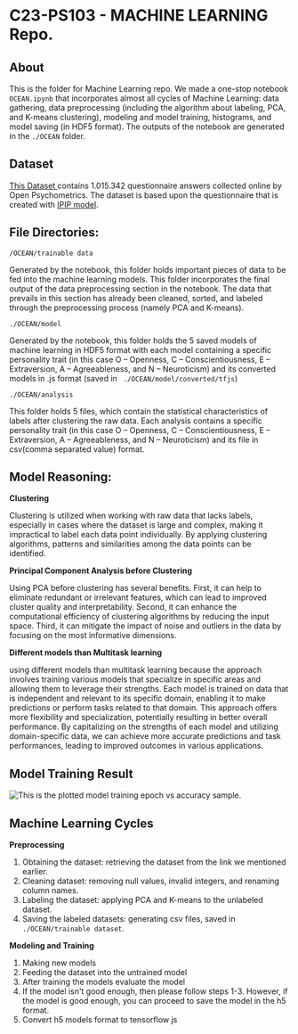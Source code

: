 # C23-PS103 - MACHINE LEARNING Repo.

## About
This is the folder for Machine Learning repo. We made a one-stop notebook `OCEAN.ipynb` that incorporates almost all cycles of Machine Learning: data gathering, data preprocessing (including the algorithm about labeling, PCA, and K-means clustering), modeling and model training, histograms, and model saving (in HDF5 format). The outputs of the notebook are generated in the `./OCEAN` folder.


## Dataset
[This Dataset ](https://www.kaggle.com/datasets/tunguz/big-five-personality-test) contains 1.015.342 questionnaire answers collected online by Open Psychometrics. The dataset is based upon the questionnaire that is created with [IPIP model](https://ipip.ori.org/newBigFive5broadKey.htm).

## File Directories:

`/OCEAN/trainable data`

Generated by the notebook, this folder holds important pieces of data to be fed into the machine learning models. This folder incorporates the final output of the data preprocessing section in the notebook. The data that prevails in this section has already been cleaned, sorted, and labeled through the preprocessing process (namely PCA and K-means).

`./OCEAN/model`

Generated by the notebook, this folder holds the 5 saved models of machine learning in HDF5 format with each model containing a specific personality trait (in this case O – Openness, C – Conscientiousness, E – Extraversion, A – Agreeableness, and N – Neuroticism) and its converted models in .js format (saved in ` ./OCEAN/model/converted/tfjs`)

`./OCEAN/analysis`

This folder holds 5 files, which contain the statistical characteristics of labels after clustering the raw data. Each analysis contains a specific personality trait (in this case O – Openness, C – Conscientiousness, E – Extraversion, A – Agreeableness, and N – Neuroticism) and its file in csv(comma separated value) format.

## Model Reasoning:

**Clustering**

Clustering is utilized when working with raw data that lacks labels, especially in cases where the dataset is large and complex, making it impractical to label each data point individually. By applying clustering algorithms, patterns and similarities among the data points can be identified.

**Principal Component Analysis before Clustering**

Using PCA before clustering has several benefits. First, it can help to eliminate redundant or irrelevant features, which can lead to improved cluster quality and interpretability. Second, it can enhance the computational efficiency of clustering algorithms by reducing the input space. Third, it can mitigate the impact of noise and outliers in the data by focusing on the most informative dimensions.


**Different models than Multitask learning**

using different models than multitask learning because the approach involves training various models that specialize in specific areas and allowing them to leverage their strengths. Each model is trained on data that is independent and relevant to its specific domain, enabling it to make predictions or perform tasks related to that domain. This approach offers more flexibility and specialization, potentially resulting in better overall performance. By capitalizing on the strengths of each model and utilizing domain-specific data, we can achieve more accurate predictions and task performances, leading to improved outcomes in various applications.


## Model Training Result
![This is the plotted model training epoch vs accuracy sample.](/readme_img/model_result_example.png "This is the plotted model training epoch vs accuracy sample.")

## Machine Learning Cycles

**Preprocessing**

1. Obtaining the dataset: retrieving the dataset from the link we mentioned earlier.
2. Cleaning dataset: removing null values, invalid integers, and renaming column names.
3. Labeling the dataset: applying PCA and K-means to the unlabeled dataset.
4. Saving the labeled datasets: generating csv files, saved in 	`./OCEAN/trainable dataset`.

**Modeling and Training**

1. Making new models
2. Feeding the dataset into the untrained model
3. After training the models evaluate the model
4. If the model isn't good enough, then please follow steps 1-3. However, if the model is good enough, you can proceed to save the model in the h5 format.
5. Convert h5 models format to tensorflow js
